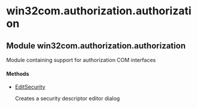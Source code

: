# win32com.authorization.authorization


## Module win32com\.authorization\.authorization

Module containing support for authorization COM interfaces

#### Methods

  - [EditSecurity](win32com.authorization.authorization.md#win32com.authorization.authorizationeditsecurity)

    Creates a security descriptor editor dialog&nbsp;